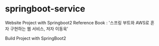 # springboot-service
Website Project with Springboot2
Reference Book : '스프링 부트와 AWS로 혼자 구현하는 웹 서비스, 저자 이동욱'

Build Project with SpringBoot2
